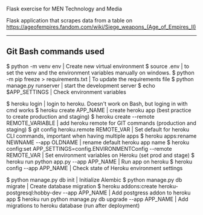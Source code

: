 Flask exercise for MEN Technology and Media

Flask application that scrapes data from a table on https://ageofempires.fandom.com/wiki/Siege_weapons_(Age_of_Empires_II)

----------------------
Git Bash commands used
----------------------
$ python -m venv env | Create new virtual environment
$ source .env | to set the venv and the environment variables manually on windows.
$ python -m pip freeze > requirements.txt | To update the requirements file
$ python manage.py runserver | start the development server
$ echo $APP_SETTINGS | Check environment variables

$ heroku login | login to heroku. Doesn't work on Bash, but loging in with cmd works
$ heroku create APP_NAME | create heroku app (best practice to create production and staging)
$ heroku create --remote REMOTE_VARIABLE | add heroku remote for GIT commands (production and staging)
$ git config heroku.remote REMOTE_VAR | Set default for heroku CLI commands, important when having multiple apps
$ heroku apps:rename NEWNAME --app OLDNAME | rename default heroku app name
$ heroku config:set APP_SETTINGS=config.ENVIRONMENTConfig --remote REMOTE_VAR | Set environment variables on Heroku (set prod and stage)
$ heroku run python app.py --app APP_NAME | Run app on heroku
$ heroku config --app APP_NAME | Check state of Heroku environment settings

$ python manage.py db init | Initialize Alembic
$ python manage.py db migrate | Create database migration
$ heroku addons:create heroku-postgresql:hobby-dev --app APP_NAME | Add postgress addon to heroku app
$ heroku run python manage.py db upgrade --app APP_NAME | Add migrations to heroku database (run after deployment)




